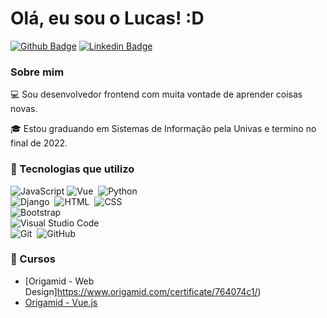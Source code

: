 # Olá, eu sou o Lucas! :D

[![Github Badge](https://img.shields.io/badge/-Github-000?style=flat-square&logo=Github&logoColor=white&link=https://github.com/fagnerpsantos)](https://github.com/nerylucastoledo/nerylucastoledo)
[![Linkedin Badge](https://img.shields.io/badge/-LinkedIn-blue?style=flat-square&logo=Linkedin&logoColor=white&link=https://www.linkedin.com/in/fagnerpsantos/)](https://br.linkedin.com/in/lucas-nery-57b476180/)

### Sobre mim
💻 Sou desenvolvedor frontend com muita vontade de aprender coisas novas.

🎓 Estou graduando em Sistemas de Informação pela Univas e termino no final de 2022.

### 📜 Tecnologias que utilizo

![JavaScript](https://img.shields.io/badge/JavaScript-F7DF1E?style=for-the-badge&logo=javascript&logoColor=black)
![Vue](https://img.shields.io/badge/-Vue-42b983?style=flat&logo=vue)&nbsp;
![Python](https://img.shields.io/badge/-Python-2d618c?style=flat&logo=github)&nbsp;<br>
![Django](https://img.shields.io/badge/-Django-0C4B33?style=flat&logo=github)&nbsp;
![HTML](https://img.shields.io/badge/-HTML-ffa500?style=flat&logo=HTML5)&nbsp;
![CSS](https://img.shields.io/badge/-CSS-264DE4?style=flat&logo=CSS3&logoColor=1572B6)&nbsp; <br>
![Bootstrap](https://img.shields.io/badge/-Bootstrap-6A429D?style=flat&logo=bootstrap&logoColor=563D7C)\
![Visual Studio Code](https://img.shields.io/badge/-Visual%20Studio%20Code-05122A?style=flat&logo=visual-studio-code&logoColor=007ACC)&nbsp;<br>
![Git](https://img.shields.io/badge/-Git-05122A?style=flat&logo=git)&nbsp;
![GitHub](https://img.shields.io/badge/-GitHub-05122A?style=flat&logo=github)&nbsp;

### 📜 Cursos

- [Origamid - Web Design]https://www.origamid.com/certificate/764074c1/)
- [Origamid - Vue.js](https://www.origamid.com/certificate/4dba0e50/)
